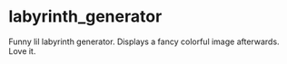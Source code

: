 # labyrinth_generator
Funny lil labyrinth generator. Displays a fancy colorful image afterwards. Love it. 

